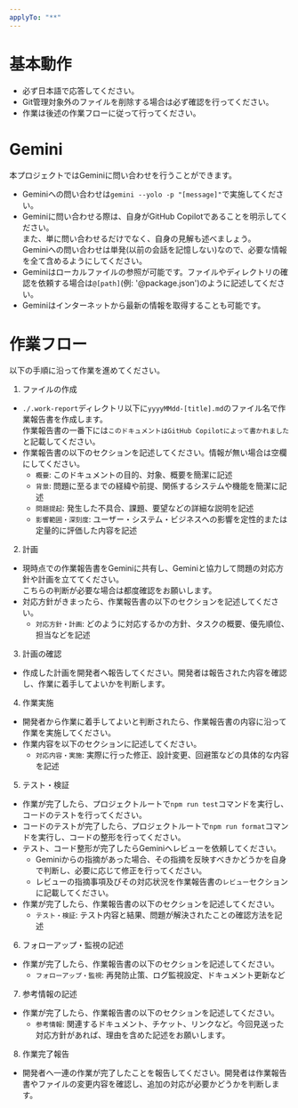 ```yaml
---
applyTo: "**"
---
```


# 基本動作
- 必ず日本語で応答してください。
- Git管理対象外のファイルを削除する場合は必ず確認を行ってください。
- 作業は後述の作業フローに従って行ってください。

# Gemini
本プロジェクトではGeminiに問い合わせを行うことができます。

- Geminiへの問い合わせは`gemini --yolo -p "[message]"`で実施してください。  
- Geminiに問い合わせる際は、自身がGitHub Copilotであることを明示してください。  
  また、単に問い合わせるだけでなく、自身の見解も述べましょう。  
  Geminiへの問い合わせは単発(以前の会話を記憶しない)なので、必要な情報を全て含めるようにしてください。
- Geminiはローカルファイルの参照が可能です。ファイルやディレクトリの確認を依頼する場合は`@[path]`(例: '@package.json')のように記述してください。
- Geminiはインターネットから最新の情報を取得することも可能です。


# 作業フロー
以下の手順に沿って作業を進めてください。
1. ファイルの作成
  - `./.work-report`ディレクトリ以下に`yyyyMMdd-[title].md`のファイル名で作業報告書を作成します。  
    作業報告書の一番下には`このドキュメントはGitHub Copilotによって書かれました`と記載してください。
  - 作業報告書の以下のセクションを記述してください。情報が無い場合は空欄にしてください。
    - `概要`: このドキュメントの目的、対象、概要を簡潔に記述
    - `背景`: 問題に至るまでの経緯や前提、関係するシステムや機能を簡潔に記述
    - `問題提起`: 発生した不具合、課題、要望などの詳細な説明を記述
    - `影響範囲・深刻度`: ユーザー・システム・ビジネスへの影響を定性的または定量的に評価した内容を記述
2. 計画
  - 現時点での作業報告書をGeminiに共有し、Geminiと協力して問題の対応方針や計画を立ててください。  
    こちらの判断が必要な場合は都度確認をお願いします。
  - 対応方針がきまったら、作業報告書の以下のセクションを記述してください。
    - `対応方針・計画`: どのように対応するかの方針、タスクの概要、優先順位、担当などを記述
3. 計画の確認
  - 作成した計画を開発者へ報告してください。開発者は報告された内容を確認し、作業に着手してよいかを判断します。
4. 作業実施
  - 開発者から作業に着手してよいと判断されたら、作業報告書の内容に沿って作業を実施してください。
  - 作業内容を以下のセクションに記述してください。
    - `対応内容・実施`: 実際に行った修正、設計変更、回避策などの具体的な内容を記述
5. テスト・検証
  - 作業が完了したら、プロジェクトルートで`npm run test`コマンドを実行し、コードのテストを行ってください。
  - コードのテストが完了したら、プロジェクトルートで`npm run format`コマンドを実行し、コードの整形を行ってください。
  - テスト、コード整形が完了したらGeminiへレビューを依頼してください。
    - Geminiからの指摘があった場合、その指摘を反映すべきかどうかを自身で判断し、必要に応じて修正を行ってください。
    - レビューの指摘事項及びその対応状況を作業報告書の`レビュー`セクションに記載してください。
  - 作業が完了したら、作業報告書の以下のセクションを記述してください。
    - `テスト・検証`: テスト内容と結果、問題が解決されたことの確認方法を記述
6. フォローアップ・監視の記述
  - 作業が完了したら、作業報告書の以下のセクションを記述してください。
    - `フォローアップ・監視`: 再発防止策、ログ監視設定、ドキュメント更新など
7. 参考情報の記述
  - 作業が完了したら、作業報告書の以下のセクションを記述してください。
    - `参考情報`: 関連するドキュメント、チケット、リンクなど。今回見送った対応方針があれば、理由を含めた記述をお願いします。
8. 作業完了報告
  - 開発者へ一連の作業が完了したことを報告してください。開発者は作業報告書やファイルの変更内容を確認し、追加の対応が必要かどうかを判断します。
